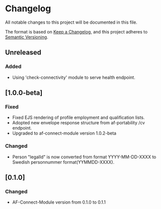 # Changelog

All notable changes to this project will be documented in this file.

The format is based on [Keep a Changelog](https://keepachangelog.com/en/1.0.0/),
and this project adheres to [Semantic Versioning](https://semver.org/spec/v2.0.0.html).

## Unreleased

### Added

- Using 'check-connectivity' module to serve health endpoint.

## [1.0.0-beta]

### Fixed

- Fixed EJS rendering of profile employment and qualification lists.
- Adopted new envelope response structure from af-portability /cv endpoint.
- Upgraded to af-connect-module version 1.0.2-beta

### Changed

- Person "legalId" is now converted from format YYYY-MM-DD-XXXX to Swedish personnummer format(YYMMDD-XXXX).

## [0.1.0]

### Changed

- AF-Connect-Module version from 0.1.0 to 0.1.1

